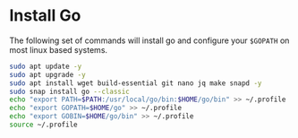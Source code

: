 # Install Go

The following set of commands will install go and configure your `$GOPATH` on most linux based systems.

```bash
sudo apt update -y
sudo apt upgrade -y
sudo apt install wget build-essential git nano jq make snapd -y 
sudo snap install go --classic
echo "export PATH=$PATH:/usr/local/go/bin:$HOME/go/bin" >> ~/.profile
echo "export GOPATH=$HOME/go" >> ~/.profile
echo "export GOBIN=$HOME/go/bin" >> ~/.profile
source ~/.profile
```

